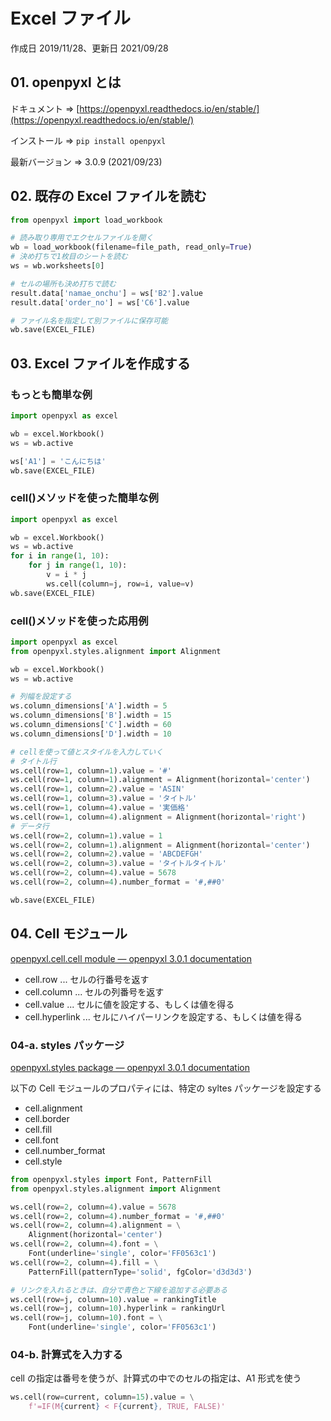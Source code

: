 # Excel ファイル

作成日 2019/11/28、更新日 2021/09/28

## 01. openpyxl とは

ドキュメント => [https://openpyxl.readthedocs.io/en/stable/](https://openpyxl.readthedocs.io/en/stable/)

インストール => `pip install openpyxl`

最新バージョン => 3.0.9 (2021/09/23)

## 02. 既存の Excel ファイルを読む

```python
from openpyxl import load_workbook

# 読み取り専用でエクセルファイルを開く
wb = load_workbook(filename=file_path, read_only=True)
# 決め打ちで1枚目のシートを読む
ws = wb.worksheets[0]

# セルの場所も決め打ちで読む
result.data['namae_onchu'] = ws['B2'].value
result.data['order_no'] = ws['C6'].value

# ファイル名を指定して別ファイルに保存可能
wb.save(EXCEL_FILE)
```

## 03. Excel ファイルを作成する

### もっとも簡単な例

```python
import openpyxl as excel

wb = excel.Workbook()
ws = wb.active

ws['A1'] = 'こんにちは'
wb.save(EXCEL_FILE)
```

### cell()メソッドを使った簡単な例

```python
import openpyxl as excel

wb = excel.Workbook()
ws = wb.active
for i in range(1, 10):
    for j in range(1, 10):
        v = i * j
        ws.cell(column=j, row=i, value=v)
wb.save(EXCEL_FILE)
```

### cell()メソッドを使った応用例

```python
import openpyxl as excel
from openpyxl.styles.alignment import Alignment

wb = excel.Workbook()
ws = wb.active

# 列幅を設定する
ws.column_dimensions['A'].width = 5
ws.column_dimensions['B'].width = 15
ws.column_dimensions['C'].width = 60
ws.column_dimensions['D'].width = 10

# cellを使って値とスタイルを入力していく
# タイトル行
ws.cell(row=1, column=1).value = '#'
ws.cell(row=1, column=1).alignment = Alignment(horizontal='center')
ws.cell(row=1, column=2).value = 'ASIN'
ws.cell(row=1, column=3).value = 'タイトル'
ws.cell(row=1, column=4).value = '実価格'
ws.cell(row=1, column=4).alignment = Alignment(horizontal='right')
# データ行
ws.cell(row=2, column=1).value = 1
ws.cell(row=2, column=1).alignment = Alignment(horizontal='center')
ws.cell(row=2, column=2).value = 'ABCDEFGH'
ws.cell(row=2, column=3).value = 'タイトルタイトル'
ws.cell(row=2, column=4).value = 5678
ws.cell(row=2, column=4).number_format = '#,##0'

wb.save(EXCEL_FILE)
```

## 04. Cell モジュール

[openpyxl\.cell\.cell module — openpyxl 3\.0\.1 documentation](https://openpyxl.readthedocs.io/en/stable/api/openpyxl.cell.cell.html)

- cell.row ... セルの行番号を返す
- cell.column ... セルの列番号を返す
- cell.value ... セルに値を設定する、もしくは値を得る
- cell.hyperlink ... セルにハイパーリンクを設定する、もしくは値を得る

### 04-a. styles パッケージ

[openpyxl\.styles package — openpyxl 3\.0\.1 documentation](https://openpyxl.readthedocs.io/en/stable/api/openpyxl.styles.html)

以下の Cell モジュールのプロパティには、特定の syltes パッケージを設定する

- cell.alignment
- cell.border
- cell.fill
- cell.font
- cell.number_format
- cell.style

```python
from openpyxl.styles import Font, PatternFill
from openpyxl.styles.alignment import Alignment

ws.cell(row=2, column=4).value = 5678
ws.cell(row=2, column=4).number_format = '#,##0'
ws.cell(row=2, column=4).alignment = \
    Alignment(horizontal='center')
ws.cell(row=2, column=4).font = \
    Font(underline='single', color='FF0563c1')
ws.cell(row=2, column=4).fill = \
    PatternFill(patternType='solid', fgColor='d3d3d3')

# リンクを入れるときは、自分で青色と下線を追加する必要ある
ws.cell(row=j, column=10).value = rankingTitle
ws.cell(row=j, column=10).hyperlink = rankingUrl
ws.cell(row=j, column=10).font = \
    Font(underline='single', color='FF0563c1')
```

### 04-b. 計算式を入力する

cell の指定は番号を使うが、計算式の中でのセルの指定は、A1 形式を使う

```python
ws.cell(row=current, column=15).value = \
    f'=IF(M{current} < F{current}, TRUE, FALSE)'
```
